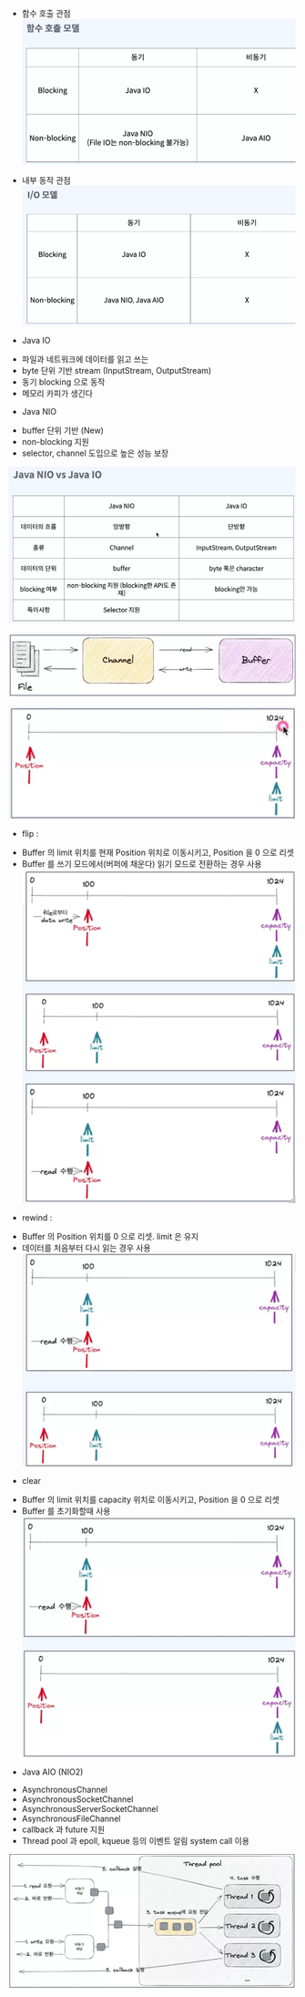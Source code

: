 
* 함수 호출 관점
![img_5.png](img_5.png)

* 내부 동작 관점
![img_4.png](img_4.png)


* Java IO
- 파일과 네트워크에 데이터를 읽고 쓰는
- byte 단위 기반 stream (InputStream, OutputStream)
- 동기 blocking 으로 동작
- 메모리 카피가 생긴다

* Java NIO
- buffer 단위 기반 (New)
- non-blocking 지원
- selector, channel 도입으로 높은 성능 보장

![img_6.png](img_6.png)

![img_8.png](img_8.png)

![img_9.png](img_9.png)

* flip : 
- Buffer 의 limit 위치를 현재 Position 위치로 이동시키고, Position 을 0 으로 리셋
- Buffer 를 쓰기 모드에서(버퍼에 채운다) 읽기 모드로 전환하는 경우 사용
![img_10.png](img_10.png)

* rewind :
- Buffer 의 Position 위치를 0 으로 리셋. limit 은 유지
- 데이터를 처음부터 다시 읽는 경우 사용
![img_11.png](img_11.png)


* clear
- Buffer 의 limit 위치를 capacity 위치로 이동시키고, Position 을 0 으로 리셋
- Buffer 를 초기화할때 사용
![img_12.png](img_12.png)

* Java AIO (NIO2)
- AsynchronousChannel 
- AsynchronousSocketChannel
- AsynchronousServerSocketChannel
- AsynchronousFileChannel
- callback 과 future 지원
- Thread pool 과 epoll, kqueue 등의 이벤트 알림 system call 이용

![img_7.png](img_7.png)